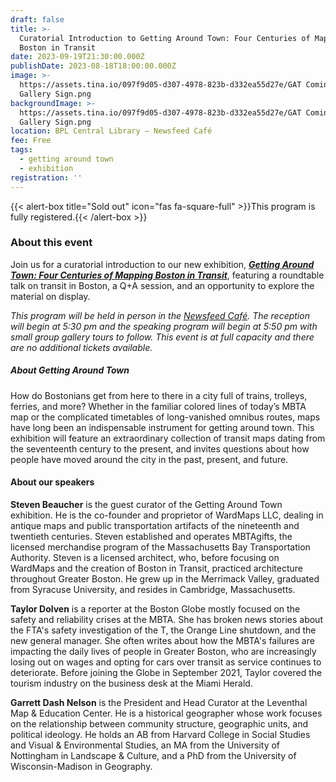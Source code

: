 ```yaml
---
draft: false
title: >-
  Curatorial Introduction to Getting Around Town: Four Centuries of Mapping
  Boston in Transit
date: 2023-09-19T21:30:00.000Z
publishDate: 2023-08-18T18:00:00.000Z
image: >-
  https://assets.tina.io/097f9d05-d307-4978-823b-d332ea55d27e/GAT Coming Soon -
  Gallery Sign.png
backgroundImage: >-
  https://assets.tina.io/097f9d05-d307-4978-823b-d332ea55d27e/GAT Coming Soon -
  Gallery Sign.png
location: BPL Central Library – Newsfeed Café
fee: Free
tags:
  - getting around town
  - exhibition
registration: ''
---
```


{{< alert-box title="Sold out" icon="fas fa-square-full" >}}This program is fully registered.{{< /alert-box >}}

### About this event

Join us for a curatorial introduction to our new exhibition, ***[Getting Around Town: Four Centuries of Mapping Boston in Transit](https://www.leventhalmap.org/about/press-releases/getting-around-town-opens-fall-2023/)***, featuring a roundtable talk on transit in Boston, a Q+A session, and an opportunity to explore the material on display.

*This program will be held in person in the [Newsfeed Café](https://www.newsfeedcafe.com/). The reception will begin at 5:30 pm and the speaking program will begin at 5:50 pm with small group gallery tours to follow. This event is at full capacity and there are no additional tickets available.*

##### About *Getting Around Town*

How do Bostonians get from here to there in a city full of trains, trolleys, ferries, and more? Whether in the familiar colored lines of today’s MBTA map or the complicated timetables of long-vanished omnibus routes, maps have long been an indispensable instrument for getting around town. This exhibition will feature an extraordinary collection of transit maps dating from the seventeenth century to the present, and invites questions about how people have moved around the city in the past, present, and future.

#### About our speakers

**Steven Beaucher** is the guest curator of the Getting Around Town exhibition. He is the co-founder and proprietor of WardMaps LLC, dealing in antique maps and public transportation artifacts of the nineteenth and twentieth centuries. Steven established and operates MBTAgifts, the licensed merchandise program of the Massachusetts Bay Transportation Authority. Steven is a licensed architect, who, before focusing on WardMaps and the creation of Boston in Transit, practiced architecture throughout Greater Boston. He grew up in the Merrimack Valley, graduated from Syracuse University, and resides in Cambridge, Massachusetts.

**Taylor Dolven** is a reporter at the Boston Globe mostly focused on the safety and reliability crises at the MBTA. She has broken news stories about the FTA's safety investigation of the T, the Orange Line shutdown, and the new general manager. She often writes about how the MBTA's failures are impacting the daily lives of people in Greater Boston, who are increasingly losing out on wages and opting for cars over transit as service continues to deteriorate. Before joining the Globe in September 2021, Taylor covered the tourism industry on the business desk at the Miami Herald.

**Garrett Dash Nelson** is the President and Head Curator at the Leventhal Map & Education Center. He is a historical geographer whose work focuses on the relationship between community structure, geographic units, and political ideology. He holds an AB from Harvard College in Social Studies and Visual & Environmental Studies, an MA from the University of Nottingham in Landscape & Culture, and a PhD from the University of Wisconsin-Madison in Geography.
